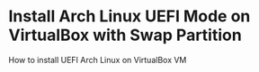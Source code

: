 # Install Arch Linux UEFI Mode on VirtualBox with Swap Partition
How to install UEFI Arch Linux on VirtualBox VM
